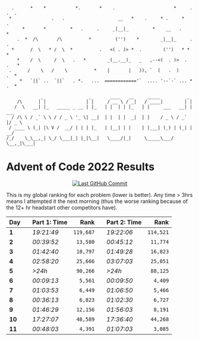 ```
  .      *    *           *.       *    .                      *     .  .  .
 *               .   .                    __   *    .     * .     *       .
      *       *         *   .     .     _|__|_         *    __   .      *
    .  *  /\       /\          *         ('')    *        _|__|_     .    .
  *      /  \   * /  \  *          .   <( . )> *  .        ('')   * *   *
    *    /  \     /  \   .   *        _(__.__)_   _   ,--<(  . )>  .   .   *
 .      /    \   /    \          *    |       |   )), `  (   .  )     .  *
     *   `||` ..  `||`   . *.   ...  ============'`  .... '--`-` ... *  .  *

             _                 _       ____   __     _____          _
    /\      | |               | |     / __ \ / _|   / ____|        | |
   /  \   __| |_   _____ _ __ | |_   | |  | | |_   | |     ___   __| | ___
  / /\ \ / _` \ \ / / _ \ '_ \| __|  | |  | |  _|  | |    / _ \ / _` |/ _ \
 / ____ \ (_| |\ V /  __/ | | | |_   | |__| | |    | |___| (_) | (_| |  __/
/_/    \_\__,_| \_/ \___|_| |_|\__|   \____/|_|     \_____\___/ \__,_|\___|
```

# Advent of Code 2022 Results

<p align="center">
    <a href="https://github.com/MNThomson/AdventOfCode/commits">
        <img
            src="https://img.shields.io/github/last-commit/MNThomson/AdventOfCode?style=for-the-badge"
            alt="Last GitHub Commit"
        >
    </a>
</p>

This is my global ranking for each problem (lower is better). Any time > 3hrs means I attempted it the next morning (thus the worse ranking because of the 12+ hr headstart other competitors have).

<!--MARKER:START:SCOREBOARD-->

| Day    |     | Part 1: Time |      Rank |     | Part 2: Time |      Rank |
| ------ | --- | ------------ | --------: | --- | ------------ | --------: |
| **1**  |     | _19:21:49_   | `119,687` |     | _19:22:06_   | `114,521` |
| **2**  |     | _00:39:52_   |  `13,580` |     | _00:45:12_   |  `11,774` |
| **3**  |     | _01:42:40_   |  `18,797` |     | _01:49:28_   |  `16,823` |
| **4**  |     | _02:58:20_   |  `25,666` |     | _03:07:03_   |  `25,051` |
| **5**  |     | _>24h_       |  `90,266` |     | _>24h_       |  `88,125` |
| **6**  |     | _00:09:13_   |   `5,561` |     | _00:09:50_   |   `4,409` |
| **7**  |     | _01:03:53_   |   `6,449` |     | _01:06:50_   |   `5,466` |
| **8**  |     | _00:36:13_   |   `6,823` |     | _01:02:30_   |   `6,727` |
| **9**  |     | _01:46:29_   |  `12,156` |     | _01:56:03_   |   `8,191` |
| **10** |     | _17:27:07_   |  `48,589` |     | _17:36:40_   |  `44,268` |
| **11** |     | _00:48:03_   |   `4,391` |     | _01:07:03_   |   `3,085` |

<!--MARKER:END:SCOREBOARD-->
